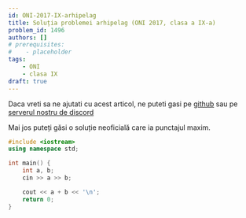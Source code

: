 ```yaml
---
id: ONI-2017-IX-arhipelag
title: Soluția problemei arhipelag (ONI 2017, clasa a IX-a)
problem_id: 1496
authors: []
# prerequisites:
#    - placeholder
tags:
    - ONI
    - clasa IX
draft: true
---
```


Daca vreti sa ne ajutati cu acest articol, ne puteti gasi pe [github](https://github.com/roalgo-discord/arhiva-educationala) sau pe [serverul nostru de discord](https://discord.gg/vdDRSmg3fC)

Mai jos puteți găsi o soluție neoficială care ia punctajul maxim.

```cpp
#include <iostream>
using namespace std;

int main() {
    int a, b;
    cin >> a >> b;

    cout << a + b << '\n';
    return 0;
}
```
